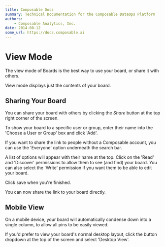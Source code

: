 ```yaml
---
title: Composable Docs
summary: Technical Documentation for the Composable DataOps Platform
authors:
    - Composable Analytics, Inc.
date: 2014-08-12
some_url: https://docs.composable.ai
---
```


# View Mode

The view mode of Boards is the best way to use your board, or share it with others.

View mode displays just the contents of your board.

## Sharing Your Board

You can share your board with others by clicking the *Share* button at the top right corner of the screen.

To show your board to a specific user or group, enter their name into the 'Choose a User or Group' box and click 'Add'.

If you want to share the link to people without a Composable account, you can use the 'Everyone' option underneath the search bar.

A list of options will appear with their name at the top. Click on the 'Read' and 'Discover' permissions to allow them to see (and find) your board. You can also select the 'Write' permission if you want them to be able to edit your board.

Click save when you're finished.

You can now share the link to your board directly.

## Mobile View

On a mobile device, your board will automatically condense down into a single column, to allow all pins to be easily viewed.

If you'd prefer to view your board's normal desktop layout, click the button dropdown at the top of the screen and select 'Desktop View'.